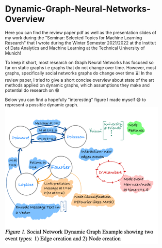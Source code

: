# Dynamic-Graph-Neural-Networks-Overview
Here you can find the review paper pdf as well as the presentation slides of my work during the "Seminar: Selected Topics for Machine Learning Research" that I wrote during the Winter Semester 2021/2022 at the Institut of  Data Analytics and Machine Learning at the Technical University of Munich!

To keep it short, most research on Graph Neural Networks has focused so far on static graphs i.e graphs that do not change over time. However, most graphs, specifically social networks graphs do change over time ⌛️! In the review paper, I tried to give a short concise overview about state of the art methods applied on dynamic graphs, which assumptions they make and potential do research on 😁

Below you can find a hopefully "interesting" figure I made myself 😅 to represent a possible dynamic graph.
![dynamichraph figure](/images/dynamic_graph_fig.png)
